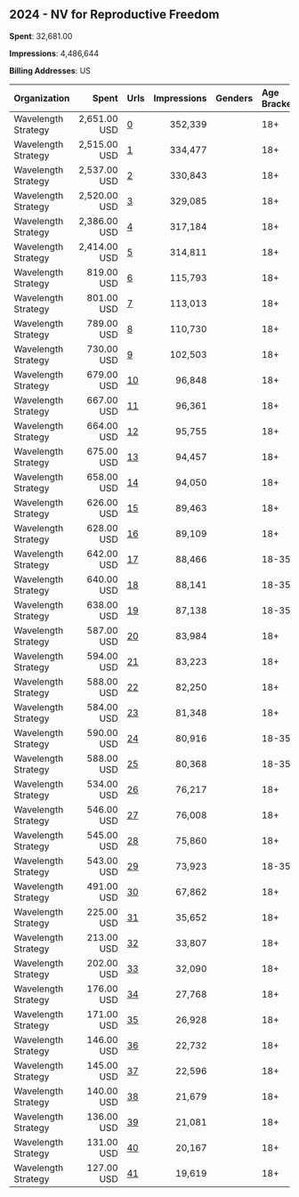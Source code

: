 ## 2024 - NV for Reproductive Freedom 
**Spent**: 32,681.00

**Impressions**: 4,486,644

**Billing Addresses**: US

|Organization|Spent|Urls|Impressions|Genders|Age Brackets|Country Codes|
|:---|---:|:---|---:|:---|:---|:---|
|Wavelength Strategy|2,651.00 USD|[0](https://www.snap.com/political-ads/asset/f69bbc149b4a026634523e3c8bb58724db9568897693e809f6138bec9fd72249?mediaType=jpeg)|352,339||18+|united states|
|Wavelength Strategy|2,515.00 USD|[1](https://www.snap.com/political-ads/asset/f794433fbcd65d2376a5ee893e78c8f717d63cc8d6c675d323eb904633d50232?mediaType=jpeg)|334,477||18+|united states|
|Wavelength Strategy|2,537.00 USD|[2](https://www.snap.com/political-ads/asset/6fe9809bc982aa4ff308311a0d59afe9351d5ddce7cbfcabc14ae9afca778976?mediaType=mp4)|330,843||18+|united states|
|Wavelength Strategy|2,520.00 USD|[3](https://www.snap.com/political-ads/asset/11fa97943acabb4b6ea19c2682c4309850675e317b97dd1773b7abca2c3cbb08?mediaType=mp4)|329,085||18+|united states|
|Wavelength Strategy|2,386.00 USD|[4](https://www.snap.com/political-ads/asset/0398dd9e5069e7e67d6f62fecc521fff60bfeb83d1950597182ff37b00bd89d1?mediaType=jpeg)|317,184||18+|united states|
|Wavelength Strategy|2,414.00 USD|[5](https://www.snap.com/political-ads/asset/4335cb93277a251b96f5f9c611ae68d7b6b01c5a9890197a8ff84ebf477e3a2e?mediaType=jpeg)|314,811||18+|united states|
|Wavelength Strategy|819.00 USD|[6](https://www.snap.com/political-ads/asset/76efda9c540fc0aff838617a18409b346c6c5ad4f44a0746d3ab1dd9ad08b4dc?mediaType=mp4)|115,793||18+|united states|
|Wavelength Strategy|801.00 USD|[7](https://www.snap.com/political-ads/asset/4d8d79fe96834796f515dffe0038543d21581e1c67d33d57a74d51ce397be12b?mediaType=mp4)|113,013||18+|united states|
|Wavelength Strategy|789.00 USD|[8](https://www.snap.com/political-ads/asset/11fa97943acabb4b6ea19c2682c4309850675e317b97dd1773b7abca2c3cbb08?mediaType=mp4)|110,730||18+|united states|
|Wavelength Strategy|730.00 USD|[9](https://www.snap.com/political-ads/asset/6fe9809bc982aa4ff308311a0d59afe9351d5ddce7cbfcabc14ae9afca778976?mediaType=mp4)|102,503||18+|united states|
|Wavelength Strategy|679.00 USD|[10](https://www.snap.com/political-ads/asset/11fa97943acabb4b6ea19c2682c4309850675e317b97dd1773b7abca2c3cbb08?mediaType=mp4)|96,848||18+|united states|
|Wavelength Strategy|667.00 USD|[11](https://www.snap.com/political-ads/asset/4d8d79fe96834796f515dffe0038543d21581e1c67d33d57a74d51ce397be12b?mediaType=mp4)|96,361||18+|united states|
|Wavelength Strategy|664.00 USD|[12](https://www.snap.com/political-ads/asset/76efda9c540fc0aff838617a18409b346c6c5ad4f44a0746d3ab1dd9ad08b4dc?mediaType=mp4)|95,755||18+|united states|
|Wavelength Strategy|675.00 USD|[13](https://www.snap.com/political-ads/asset/4335cb93277a251b96f5f9c611ae68d7b6b01c5a9890197a8ff84ebf477e3a2e?mediaType=jpeg)|94,457||18+|united states|
|Wavelength Strategy|658.00 USD|[14](https://www.snap.com/political-ads/asset/6fe9809bc982aa4ff308311a0d59afe9351d5ddce7cbfcabc14ae9afca778976?mediaType=mp4)|94,050||18+|united states|
|Wavelength Strategy|626.00 USD|[15](https://www.snap.com/political-ads/asset/11fa97943acabb4b6ea19c2682c4309850675e317b97dd1773b7abca2c3cbb08?mediaType=mp4)|89,463||18+|united states|
|Wavelength Strategy|628.00 USD|[16](https://www.snap.com/political-ads/asset/4335cb93277a251b96f5f9c611ae68d7b6b01c5a9890197a8ff84ebf477e3a2e?mediaType=jpeg)|89,109||18+|united states|
|Wavelength Strategy|642.00 USD|[17](https://www.snap.com/political-ads/asset/c6e1cd0d3fabe8d585b010e658fb54bfcd1b65f0508a56c51be2875fc7a28ff0?mediaType=mp4)|88,466||18-35|united states|
|Wavelength Strategy|640.00 USD|[18](https://www.snap.com/political-ads/asset/3d9496f4789e7f8ca5dfd8c6a981e98a8f1321308aa607b9e5c29be4f29ff377?mediaType=mp4)|88,141||18-35|united states|
|Wavelength Strategy|638.00 USD|[19](https://www.snap.com/political-ads/asset/11fa97943acabb4b6ea19c2682c4309850675e317b97dd1773b7abca2c3cbb08?mediaType=mp4)|87,138||18-35|united states|
|Wavelength Strategy|587.00 USD|[20](https://www.snap.com/political-ads/asset/6fe9809bc982aa4ff308311a0d59afe9351d5ddce7cbfcabc14ae9afca778976?mediaType=mp4)|83,984||18+|united states|
|Wavelength Strategy|594.00 USD|[21](https://www.snap.com/political-ads/asset/3d9496f4789e7f8ca5dfd8c6a981e98a8f1321308aa607b9e5c29be4f29ff377?mediaType=mp4)|83,223||18+|united states|
|Wavelength Strategy|588.00 USD|[22](https://www.snap.com/political-ads/asset/c6e1cd0d3fabe8d585b010e658fb54bfcd1b65f0508a56c51be2875fc7a28ff0?mediaType=mp4)|82,250||18+|united states|
|Wavelength Strategy|584.00 USD|[23](https://www.snap.com/political-ads/asset/2cd9df080864648c3c55627cbdb666ed87a8c8dd4a2fc4c63259af0f628c6353?mediaType=jpeg)|81,348||18+|united states|
|Wavelength Strategy|590.00 USD|[24](https://www.snap.com/political-ads/asset/2cd9df080864648c3c55627cbdb666ed87a8c8dd4a2fc4c63259af0f628c6353?mediaType=jpeg)|80,916||18-35|united states|
|Wavelength Strategy|588.00 USD|[25](https://www.snap.com/political-ads/asset/6fe9809bc982aa4ff308311a0d59afe9351d5ddce7cbfcabc14ae9afca778976?mediaType=mp4)|80,368||18-35|united states|
|Wavelength Strategy|534.00 USD|[26](https://www.snap.com/political-ads/asset/4335cb93277a251b96f5f9c611ae68d7b6b01c5a9890197a8ff84ebf477e3a2e?mediaType=jpeg)|76,217||18+|united states|
|Wavelength Strategy|546.00 USD|[27](https://www.snap.com/political-ads/asset/6fe9809bc982aa4ff308311a0d59afe9351d5ddce7cbfcabc14ae9afca778976?mediaType=mp4)|76,008||18+|united states|
|Wavelength Strategy|545.00 USD|[28](https://www.snap.com/political-ads/asset/11fa97943acabb4b6ea19c2682c4309850675e317b97dd1773b7abca2c3cbb08?mediaType=mp4)|75,860||18+|united states|
|Wavelength Strategy|543.00 USD|[29](https://www.snap.com/political-ads/asset/4335cb93277a251b96f5f9c611ae68d7b6b01c5a9890197a8ff84ebf477e3a2e?mediaType=jpeg)|73,923||18-35|united states|
|Wavelength Strategy|491.00 USD|[30](https://www.snap.com/political-ads/asset/4335cb93277a251b96f5f9c611ae68d7b6b01c5a9890197a8ff84ebf477e3a2e?mediaType=jpeg)|67,862||18+|united states|
|Wavelength Strategy|225.00 USD|[31](https://www.snap.com/political-ads/asset/c6e1cd0d3fabe8d585b010e658fb54bfcd1b65f0508a56c51be2875fc7a28ff0?mediaType=mp4)|35,652||18+|united states|
|Wavelength Strategy|213.00 USD|[32](https://www.snap.com/political-ads/asset/3d9496f4789e7f8ca5dfd8c6a981e98a8f1321308aa607b9e5c29be4f29ff377?mediaType=mp4)|33,807||18+|united states|
|Wavelength Strategy|202.00 USD|[33](https://www.snap.com/political-ads/asset/2cd9df080864648c3c55627cbdb666ed87a8c8dd4a2fc4c63259af0f628c6353?mediaType=jpeg)|32,090||18+|united states|
|Wavelength Strategy|176.00 USD|[34](https://www.snap.com/political-ads/asset/76efda9c540fc0aff838617a18409b346c6c5ad4f44a0746d3ab1dd9ad08b4dc?mediaType=mp4)|27,768||18+|united states|
|Wavelength Strategy|171.00 USD|[35](https://www.snap.com/political-ads/asset/4d8d79fe96834796f515dffe0038543d21581e1c67d33d57a74d51ce397be12b?mediaType=mp4)|26,928||18+|united states|
|Wavelength Strategy|146.00 USD|[36](https://www.snap.com/political-ads/asset/11fa97943acabb4b6ea19c2682c4309850675e317b97dd1773b7abca2c3cbb08?mediaType=mp4)|22,732||18+|united states|
|Wavelength Strategy|145.00 USD|[37](https://www.snap.com/political-ads/asset/6fe9809bc982aa4ff308311a0d59afe9351d5ddce7cbfcabc14ae9afca778976?mediaType=mp4)|22,596||18+|united states|
|Wavelength Strategy|140.00 USD|[38](https://www.snap.com/political-ads/asset/11fa97943acabb4b6ea19c2682c4309850675e317b97dd1773b7abca2c3cbb08?mediaType=mp4)|21,679||18+|united states|
|Wavelength Strategy|136.00 USD|[39](https://www.snap.com/political-ads/asset/4335cb93277a251b96f5f9c611ae68d7b6b01c5a9890197a8ff84ebf477e3a2e?mediaType=jpeg)|21,081||18+|united states|
|Wavelength Strategy|131.00 USD|[40](https://www.snap.com/political-ads/asset/6fe9809bc982aa4ff308311a0d59afe9351d5ddce7cbfcabc14ae9afca778976?mediaType=mp4)|20,167||18+|united states|
|Wavelength Strategy|127.00 USD|[41](https://www.snap.com/political-ads/asset/4335cb93277a251b96f5f9c611ae68d7b6b01c5a9890197a8ff84ebf477e3a2e?mediaType=jpeg)|19,619||18+|united states|
